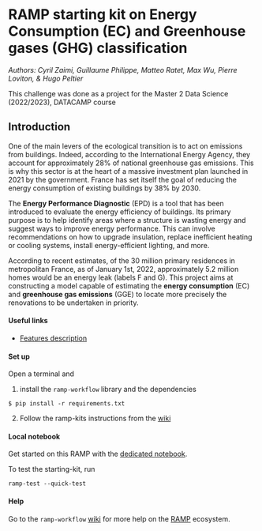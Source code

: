 # RAMP starting kit on Energy Consumption (EC) and Greenhouse gases (GHG) classification

_Authors: Cyril Zaimi, Guillaume Philippe, Matteo Ratet, Max Wu, Pierre Loviton, & Hugo Peltier_

This challenge was done as a project for the Master 2 Data Science (2022/2023), DATACAMP course

## Introduction

One of the main levers of the ecological transition is to act on emissions from buildings. Indeed, according to the International Energy Agency, they account for approximately 28% of national greenhouse gas emissions. This is why this sector is at the heart of a massive investment plan launched in 2021 by the government. France has set itself the goal of reducing the energy consumption of existing buildings by 38% by 2030. 

The **Energy Performance Diagnostic** (EPD) is a tool that has been introduced to evaluate the energy efficiency of buildings. Its primary purpose is to help identify areas where a structure is wasting energy and suggest ways to improve energy performance. This can involve recommendations on how to upgrade insulation, replace inefficient heating or cooling systems, install energy-efficient lighting, and more.

According to recent estimates, of the 30 million primary residences in metropolitan France, as of January 1st, 2022, approximately 5.2 million homes would be an energy leak (labels F and G). This project aims at constructing a model capable of estimating the **energy consumption** (EC) and **greenhouse gas emissions** (GGE) to locate more precisely the renovations to be undertaken in priority.

#### Useful links

- [Features description](https://koumoul.com/data-fair/embed/dataset/dpe-tertiaire/fields)

#### Set up

Open a terminal and

1. install the `ramp-workflow` library and the dependencies
```shell
$ pip install -r requirements.txt
```
  
2. Follow the ramp-kits instructions from the [wiki](https://github.com/paris-saclay-cds/ramp-workflow/wiki/Getting-started-with-a-ramp-kit)

#### Local notebook

Get started on this RAMP with the [dedicated notebook](solar_wind_starting_kit.ipynb).

To test the starting-kit, run

```shell
ramp-test --quick-test
```

#### Help
Go to the `ramp-workflow` [wiki](https://github.com/paris-saclay-cds/ramp-workflow/wiki) for more help on the [RAMP](https://ramp.studio) ecosystem.
